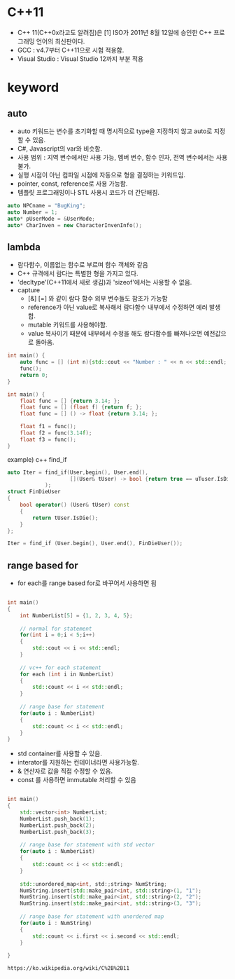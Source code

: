 
# C++11

* C++ 11(C++0x라고도 알려짐)은 [1] ISO가 2011년 8월 12일에 승인한 C++ 프로그래밍 언어의 최신판이다.
 * GCC : v4.7부터 C++11으로 시험 적용함.
 * Visual Studio : Visual Studio 12까지 부분 적용

# keyword
## auto

* auto 키워드는 변수를 초기화할 때 명시적으로 type을 지정하지 않고 auto로 지정할 수 있음.
* C#, Javascript의 var와 비슷함.
* 사용 범위 : 지역 변수에서만 사용 가능, 멤버 변수, 함수 인자, 전역 변수에서는 사용 불가.
* 실행 시점이 아닌 컴파일 시점에 자동으로 형을 결정하는 키워드임.
* pointer, const, reference로 사용 가능함.
* 템플릿 프로그래밍이나 STL 사용시 코드가 더 간단해짐.



```C++
auto NPCname = "BugKing";
auto Number = 1;
auto* pUserMode = &UserMode;
auto* CharInven = new CharacterInvenInfo();
```

## lambda
 
* 람다함수, 이름없는 함수로 부르며 함수 객체와 같음
* C++ 규격에서 람다는 특별한 형을 가지고 있다.
* 'decltype'(C++11에서 새로 생김)과 'sizeof'에서는 사용할 수 없음.
* capture
	* [&] [=] 와 같이 람다 함수 외부 변수들도 참조가 가능함
	* reference가 아닌 value로 복사해서 람다함수 내부에서 수정하면 에러 발생함.
	* mutable 키워드를 사용해야함.
	* value 복사이기 때문에 내부에서 수정을 해도 람다함수를 빠져나오면 예전값으로 돌아옴.

```C++
int main() {
    auto func = [] (int n){std::cout << "Number : " << n << std::endl; };
    func();
    return 0;
}

int main() {
    float func = [] {return 3.14; };
    float func = [] (float f) {return f; };
    float func = [] () -> float {return 3.14; };

    float f1 = func();
    float f2 = func(3.14f);
    float f3 = func();
}
```

example) c++ find_if 

```C++
auto Iter = find_if(User,begin(), User.end(),
                    [](User& tUser) -> bool {return true == uTuser.IsDie(); }
            );
struct FinDieUser
{
    bool operator() (User& tUser) const
    {
        return tUser.IsDie();
    }
};

Iter = find_if (User.begin(), User.end(), FinDieUser());
```

## range based for
* for each를 range based for로 바꾸어서 사용하면 됨

```C++

int main() 
{
	int NumberList[5] = {1, 2, 3, 4, 5};
    
    // normal for statement
	for(int i = 0;i < 5;i++)
    {
    	std::cout << i << std::endl;	
    }
    
    // vc++ for each statement
    for each (int i in NumberList) 
    {
    	std::count << i << std::endl;
    }
    
    // range base for statement
    for(auto i : NumberList) 
    {
    	std::count << i << std::endl;
    }
}

```
* std container를 사용할 수 있음.
* interator를 지원하는 컨테이너라면 사용가능함.
* & 연산자로 값을 직접 수정할 수 있음.
* const 를 사용하면 immutable 처리할 수 있음

```C++

int main() 
{
	std::vector<int> NumberList;
    NumberList.push_back(1);
    NumberList.push_back(2);
    NumberList.push_back(3);
    
    // range base for statement with std vector
    for(auto i : NumberList) 
    {
    	std::count << i << std::endl;
    }
    
    std::unordered_map<int, std:;string> NumString;
    NumString.insert(std::make_pair<int, std::string>(1, "1");
    NumString.insert(std::make_pair<int, std::string>(2, "2");
    NumString.insert(std::make_pair<int, std::string>(3, "3");
    
    // range base for statement with unordered map
    for(auto i : NumString) 
    {
    	std::count << i.first << i.second << std::endl;
    }
    
}


```


```
https://ko.wikipedia.org/wiki/C%2B%2B11
```
